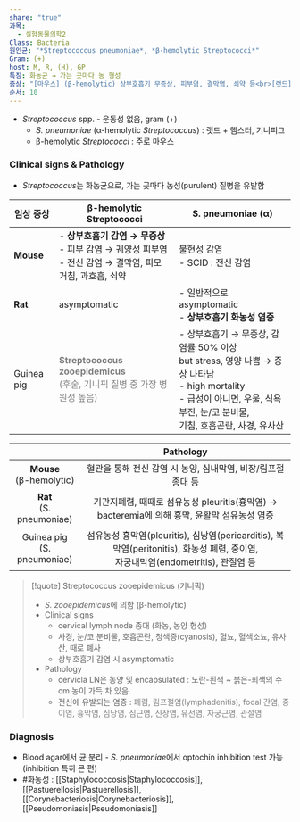 ```yaml
---
share: "true"
과목:
  - 실험동물의학2
Class: Bacteria
원인균: "*Streptococcus pneumoniae*, *β-hemolytic Streptococci*"
Gram: (+)
host: M, R, (H), GP
특징: 화농균 → 가는 곳마다 농 형성
증상: "[마우스] (β-hemolytic) 상부호흡기 무증상, 피부염, 결막염, 쇠약 등<br>[랫드] (α-hemolytic) 상부호흡기 화농성 염증 / [기니픽] 상부호흡기 무증상, 급성 시 폐사 / Streptococcus zooepidemicus"
순서: 10
---
```

- *Streptococcus* spp. - 운동성 없음, gram (+)
	- *S. pneumoniae* (α-hemolytic *Streptococcus*) : 랫드 + 햄스터, 기니피그
	- β-hemolytic *Streptococci* : 주로 마우스

### Clinical signs & Pathology
- *Streptococcus*는 화농균으로, 가는 곳마다 농성(purulent) 질병을 유발함

| 임상 증상      | β-hemolytic Streptococci                                                                     | S. pneumoniae (α)                                                                                                                 |
| ---------- | -------------------------------------------------------------------------------------------- | --------------------------------------------------------------------------------------------------------------------------------- |
| **Mouse**  | - **상부호흡기 감염 → 무증상**<br>- 피부 감염 → 궤양성 피부염<br>- 전신 감염 → 결막염, 피모 거침, 과호흡, 쇠약                   | 불현성 감염<br>- SCID : 전신 감염                                                                                                          |
| **Rat**    | asymptomatic                                                                                 | - 일반적으로 asymptomatic<br>- **상부호흡기 화농성 염증**                                                                                        |
| Guinea pig | <font color="#7f7f7f"><b>Streptococcus zooepidemicus</b> <br>(후술, 기니픽 질병 중 가장 병원성 높음)</font> | - 상부호흡기 → 무증상, 감염률 50% 이상<br>but stress, 영양 나쁨 → 증상 나타남<br>- high mortality<br>- 급성이 아니면, 우울, 식욕부진, 눈/코 분비물,<br>기침, 호흡곤란, 사경, 유사산 |

|                               |                                              Pathology                                               |
| :---------------------------: | :--------------------------------------------------------------------------------------------------: |
|  **Mouse**<br>(β-hemolytic)   |                                 혈관을 통해 전신 감염 시 농양, 심내막염, 비장/림프절 종대 등                                 |
|  **Rat**<br>(S. pneumoniae)   |                   기관지폐렴, 때때로 섬유농성 pleuritis(흉막염) → bacteremia에 의해 흉막, 윤활막 섬유농성 염증                    |
| Guinea pig<br>(S. pneumoniae) | 섬유농성 흉막염(pleuritis), 심낭염(pericarditis), 복막염(peritonitis), 화농성 폐렴, 중이염,<br>자궁내막염(endometritis), 관절염 등 |


>[!quote] Streptococcus zooepidemicus (기니픽)
>- *S. zooepidemicus*에 의함 (β-hemolytic)
>- Clinical signs
>	- cervical lymph node 종대 (화농, 농양 형성)
>	- 사경, 눈/코 분비물, 호흡곤란, 청색증(cyanosis), 혈뇨, 혈색소뇨, 유사산, 때로 폐사
>	- 상부호흡기 감염 시 asymptomatic
>- Pathology
>	- cervicla LN은 농양 및 encapsulated : 노란-흰색 ~ 붉은-회색의 수 cm 농이 가득 차 있음.
>	- 전신에 유발되는 염증 : <font color="#7f7f7f">폐렴, 림프절염(lymphadenitis), focal 간염, 중이염, 흉막염, 심낭염, 심근염, 신장염, 유선염, 자궁근염, 관절염</font>
### Diagnosis
- Blood agar에서 균 분리
		- *S. pneumoniae*에서 optochin inhibition test 가능 (inhibition 특히 큰 편)
- #화농성 : [[Staphylococcosis|Staphylococcosis]], [[Pastuerellosis|Pastuerellosis]], [[Corynebacteriosis|Corynebacteriosis]], [[Pseudomoniasis|Pseudomoniasis]]